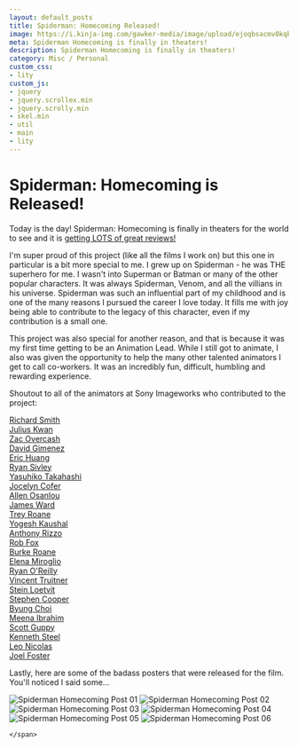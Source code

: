 ```yaml
---
layout: default_posts
title: Spiderman: Homecoming Released!
image: https://i.kinja-img.com/gawker-media/image/upload/ejoqbsacmv0kqbcxk2ao.jpg
meta: Spiderman Homecoming is finally in theaters!
description: Spiderman Homecoming is finally in theaters!
category: Misc / Personal
custom_css:
- lity
custom_js:
- jquery
- jquery.scrollex.min
- jquery.scrolly.min
- skel.min
- util
- main
- lity
---
```

<h1 class="major">Spiderman: Homecoming is Released!</h1>

Today is the day! Spiderman: Homecoming is finally in theaters for the world to see and it is [getting LOTS of great reviews!](https://www.rottentomatoes.com/m/spider_man_homecoming)

I'm super proud of this project (like all the films I work on) but this one in particular is a bit more special to me. I grew up on Spiderman - he was THE superhero for me. I wasn't into Superman or Batman or many of the other popular characters. It was always Spiderman, Venom, and all the villians in his universe. Spiderman was such an influential part of my childhood and is one of the many reasons I pursued the career I love today. It fills me with joy being able to contribute to the legacy of this character, even if my contribution is a small one. 

This project was also special for another reason, and that is because it was my first time getting to be an Animation Lead. While I still got to animate, I also was given the opportunity to help the many other talented animators I get to call co-workers. It was an incredibly fun, difficult, humbling and rewarding experience. 

Shoutout to all of the animators at Sony Imageworks who contributed to the project:

[Richard Smith](http://www.imdb.com/name/nm2242449/)  
[Julius Kwan](http://www.imdb.com/name/nm2698861/)  
[Zac Overcash](http://www.imdb.com/name/nm4392532/)  
[David Gimenez](http://www.imdb.com/name/nm4576119/)  
[Eric Huang](http://www.imdb.com/name/nm3513325/)  
[Ryan Sivley](https://vimeo.com/user11161531)  
[Yasuhiko Takahashi](https://www.facebook.com/yasuhiko.takahashi.1000)  
[Jocelyn Cofer](https://vimeo.com/jocelyncofer)  
[Allen Osanlou](https://vimeo.com/user18943140)  
[James Ward](http://www.imdb.com/name/nm4433149/)  
[Trey Roane](http://www.imdb.com/name/nm1627148/)  
[Yogesh Kaushal](http://www.imdb.com/name/nm2678995/)  
[Anthony Rizzo](http://www.imdb.com/name/nm2038828/)  
[Rob Fox](http://www.imdb.com/name/nm1757772/)  
[Burke Roane](http://www.imdb.com/name/nm1718717/)  
[Elena Miroglio](http://www.imdb.com/name/nm2867295/)  
[Ryan O'Reilly](http://www.imdb.com/name/nm2093148/)  
[Vincent Truitner](http://www.imdb.com/name/nm0874165/)  
[Stein Loetvit](http://www.imdb.com/name/nm3140346/)  
[Stephen Cooper](http://www.imdb.com/name/nm0178392/)  
[Byung Choi](http://www.imdb.com/name/nm5426799/)  
[Meena Ibrahim](http://www.imdb.com/name/nm5631187/)  
[Scott Guppy](http://www.imdb.com/name/nm2096925/)  
[Kenneth Steel](http://www.imdb.com/name/nm0824435/)  
[Leo Nicolas](http://www.leonicanimation.com/)  
[Joel Foster](http://www.imdb.com/name/nm3749980/)  

Lastly, here are some of the badass posters that were released for the film. You'll noticed I said some...
<div>
    <span class="image fit_half">
        <img src="https://i.kinja-img.com/gawker-media/image/upload/ejoqbsacmv0kqbcxk2ao.jpg" alt="Spiderman Homecoming Post 01"/>
        <img src="https://i.kinja-img.com/gawker-media/image/upload/s--92b9RKfA--/c_scale,fl_progressive,q_80,w_800/aegoqi3brrf1sjfpecog.jpg" alt="Spiderman Homecoming Post 02"/>
        <img src="https://i.kinja-img.com/gawker-media/image/upload/s--8cjM0S3H--/c_scale,fl_progressive,q_80,w_800/ffd8udzogilp2j4dtkjt.jpg" alt="Spiderman Homecoming Post 03"/>
        <img src="https://i.kinja-img.com/gawker-media/image/upload/s--k3KmQbM0--/c_scale,fl_progressive,q_80,w_800/izbxqmivpesa400fcqv7.jpg" alt="Spiderman Homecoming Post 04"/>
        <img src="http://nerdist.com/wp-content/uploads/2017/07/Spider-Man-Homecoming-Amazing-Fantasy-Exclusive-Poster-Nerdist-680x1007.jpg" alt="Spiderman Homecoming Post 05"/>
        <img src="http://www.joblo.com/posters/images/full/Spiderman-poster-6-large.jpg" alt="Spiderman Homecoming Post 06"/>
        
    </span>
</div>





